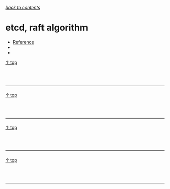 [*back to contents*](https://github.com/gyuho/learn#contents)
<br>

# etcd, raft algorithm

- [Reference](#reference)
- [](#)
- [](#)

[↑ top](#etcd-raft-algorithm)
<br><br><br><br>
<hr>



#### 

[↑ top](#etcd-raft-algorithm)
<br><br><br><br>
<hr>



#### 

[↑ top](#etcd-raft-algorithm)
<br><br><br><br>
<hr>



####

[↑ top](#etcd-raft-algorithm)
<br><br><br><br>
<hr>
